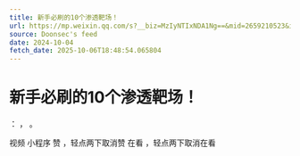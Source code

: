 ```yaml
---
title: 新手必刷的10个渗透靶场！
url: https://mp.weixin.qq.com/s?__biz=MzIyNTIxNDA1Ng==&mid=2659210523&idx=1&sn=8d909b0de99e79c110f1fc464db36b9b
source: Doonsec's feed
date: 2024-10-04
fetch_date: 2025-10-06T18:48:54.065804
---
```


# 新手必刷的10个渗透靶场！

：
，
。

视频
小程序
赞
，轻点两下取消赞
在看
，轻点两下取消在看